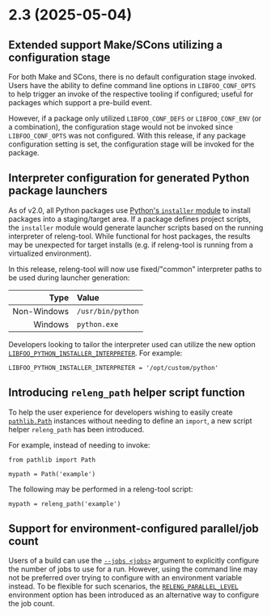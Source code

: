 # 2.3 (2025-05-04)

## Extended support Make/SCons utilizing a configuration stage

For both Make and SCons, there is no default configuration stage invoked.
Users have the ability to define command line options in `LIBFOO_CONF_OPTS`
to help trigger an invoke of the respective tooling if configured; useful
for packages which support a pre-build event.

However, if a package only utilized `LIBFOO_CONF_DEFS` or `LIBFOO_CONF_ENV`
(or a combination), the configuration stage would not be invoked since
`LIBFOO_CONF_OPTS` was not configured. With this release, if any package
configuration setting is set, the configuration stage will be invoked for
the package.

## Interpreter configuration for generated Python package launchers

As of v2.0, all Python packages use
[Python's `installer` module][python-installer] to install packages into
a staging/target area. If a package defines project scripts, the `installer`
module would generate launcher scripts based on the running interpreter of
releng-tool. While functional for host packages, the results may be unexpected
for target installs (e.g. if releng-tool is running from a virtualized
environment).

In this release, releng-tool will now use fixed/"common" interpreter paths
to be used during launcher generation:

| Type        | Value             |
| ----------: | :---------------- |
| Non-Windows | `/usr/bin/python` |
| Windows     | `python.exe`      |

Developers looking to tailor the interpreter used can utilize the new option
[`LIBFOO_PYTHON_INSTALLER_INTERPRETER`](pkg-opt-python-installer-interpreter).
For example:

```
LIBFOO_PYTHON_INSTALLER_INTERPRETER = '/opt/custom/python'
```

## Introducing `releng_path` helper script function

To help the user experience for developers wishing to easily create
[`pathlib.Path`][pathlib-path] instances without needing to define an
`import`, a new script helper `releng_path` has been introduced.

For example, instead of needing to invoke:

```
from pathlib import Path

mypath = Path('example')
```

The following may be performed in a releng-tool script:

```
mypath = releng_path('example')
```

## Support for environment-configured parallel/job count

Users of a build can use the [`--jobs <jobs>`](arg-jobs) argument to
explicitly configure the number of jobs to use for a run. However, using
the command line may not be preferred over trying to configure with an
environment variable instead. To be flexible for such scenarios, the
[`RELENG_PARALLEL_LEVEL`](env-releng-parallel-level) environment option
has been introduced as an alternative way to configure the job count.


[pathlib-path]: https://docs.python.org/3/library/pathlib.html#pathlib.Path
[python-installer]: https://installer.pypa.io/
